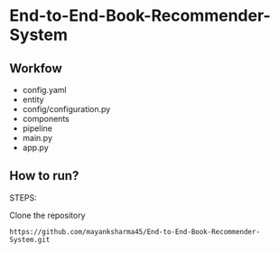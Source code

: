 # End-to-End-Book-Recommender-System

## Workfow

- config.yaml
- entity
- config/configuration.py
- components
- pipeline
- main.py
- app.py

## How to run?


STEPS:

Clone the repository
```
https://github.com/mayanksharma45/End-to-End-Book-Recommender-System.git
```